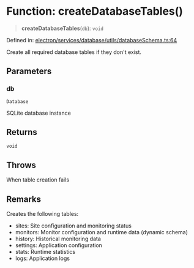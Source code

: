 # Function: createDatabaseTables()

> **createDatabaseTables**(`db`): `void`

Defined in: [electron/services/database/utils/databaseSchema.ts:64](https://github.com/Nick2bad4u/Uptime-Watcher/blob/3cce0c3b352c8390536ca3c7399ece50a05faf18/electron/services/database/utils/databaseSchema.ts#L64)

Create all required database tables if they don't exist.

## Parameters

### db

`Database`

SQLite database instance

## Returns

`void`

## Throws

When table creation fails

## Remarks

Creates the following tables:
- sites: Site configuration and monitoring status
- monitors: Monitor configuration and runtime data (dynamic schema)
- history: Historical monitoring data
- settings: Application configuration
- stats: Runtime statistics
- logs: Application logs
